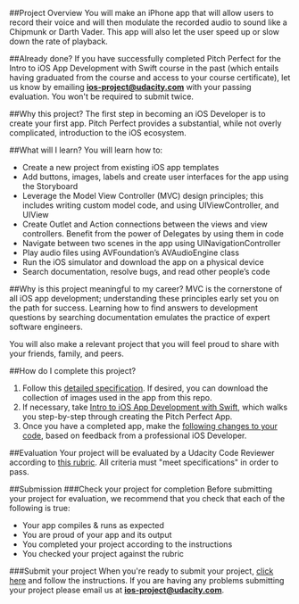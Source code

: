 ##Project Overview
You will make an iPhone app that will allow users to record their voice and will then modulate the recorded audio to sound like a Chipmunk or Darth Vader. This app will also let the user speed up or slow down the rate of playback.

##Already done?
If you have successfully completed Pitch Perfect for the Intro to iOS App Development with Swift course in the past (which entails having graduated from the course and access to your course certificate), let us know by emailing **ios-project@udacity.com** with your passing evaluation. You won't be required to submit twice.

##Why this project?
The first step in becoming an iOS Developer is to create your first app. Pitch Perfect provides a substantial, while not overly complicated, introduction to the iOS ecosystem.

##What will I learn?
You will learn how to:

* Create a new project from existing iOS app templates
* Add buttons, images, labels and create user interfaces for the app using the Storyboard
* Leverage the Model View Controller (MVC) design principles; this includes writing custom model code, and using UIViewController, and UIView
* Create Outlet and Action connections between the views and view controllers. 
Benefit from the power of Delegates by using them in code
* Navigate between two scenes in the app using UINavigationController
* Play audio files using AVFoundation’s AVAudioEngine class
* Run the iOS simulator and download the app on a physical device 
* Search documentation, resolve bugs, and read other people’s code

##Why is this project meaningful to my career?
MVC is the cornerstone of all iOS app development; understanding these principles early set you on the path for success.
Learning how to find answers to development questions by searching documentation emulates the practice of expert software engineers.

You will also make a relevant project that you will feel proud to share with your friends, family, and peers.

##How do I complete this project?
1. Follow this <a href="https://docs.google.com/document/d/1giyVDlOLBPUyNDVf_Eyqt0Oyxb-3sUDKPFK-XBkZNbc/pub?embedded=true" target="_blank">detailed specification</a>. If desired, you can download the collection of images used in the app from this repo.
2. If necessary, take <a href="https://www.udacity.com/course/ud585-nd" target="_blank">Intro to iOS App Development with Swift</a>, which walks you step-by-step through creating the Pitch Perfect App.
3. Once you have a completed app, make the <a href="https://docs.google.com/document/d/1uotwFB5A3qmQL4-NTNuI4UT_UqqPrsZ17wZMY6XhlB0/pub?embedded=true" target="_blank">following changes to your code</a>, based on feedback from a professional iOS Developer.

##Evaluation
Your project will be evaluated by a Udacity Code Reviewer according to <a href="https://docs.google.com/document/d/1LlcUT90j-ItbRQpB3ivLHwjP-KgKOUdoOLpz0WirpSo/pub?embedded=true" target="_blank">this rubric</a>. All criteria must "meet specifications" in order to pass.

##Submission
###Check your project for completion
Before submitting your project for evaluation, we recommend that you check that each of the following is true:

* Your app compiles & runs as expected
* You are proud of your app and its output
* You completed your project according to the instructions
* You checked your project against the rubric

###Submit your project
When you're ready to submit your project, <a href="https://review.udacity.com/#!/projects/3082218740" target="_blank">click here</a> and follow the instructions. If you are having any problems submitting your project please email us at **ios-project@udacity.com**.

